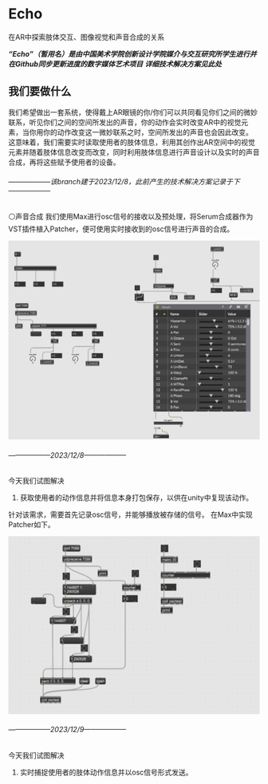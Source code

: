 

# Echo

在AR中探索肢体交互、图像视觉和声音合成的关系

***“Echo”（暂用名）是由中国美术学院创新设计学院媒介与交互研究所学生进行并在Github同步更新进度的数字媒体艺术项目***
***详细技术解决方案见此处***

## 我们要做什么
我们希望做出一套系统，使得戴上AR眼镜的你/你们可以共同看见你们之间的微妙联系，听见你们之间的空间所发出的声音，你的动作会实时改变AR中的视觉元素，当你用你的动作改变这一微妙联系之时，空间所发出的声音也会因此改变。
这意味着，我们需要实时读取使用者的肢体信息，利用其创作出AR空间中的视觉元素并随着肢体信息改变而改变，同时利用肢体信息进行声音设计以及实时的声音合成，再将这些赋予使用者的设备。

###### ——————该branch建于2023/12/8，此前产生的技术解决方案记录于下——————

⚪声音合成
我们使用Max进行osc信号的接收以及预处理，将Serum合成器作为VST插件植入Patcher，便可使用实时接收到的osc信号进行声音的合成。

![原理如图](图片/osc数据到合成器.png)

###### ——————2023/12/8——————
今天我们试图解决

 1. 获取使用者的动作信息并将信息本身打包保存，以供在unity中复现该动作。

针对该需求，需要首先记录osc信号，并能够播放被存储的信号。
在Max中实现Patcher如下。

![原理如图](图片/打包并播放osc信号数据.png)

###### ——————2023/12/9——————
今天我们试图解决

 1. 实时捕捉使用者的肢体动作信息并以osc信号形式发送。

